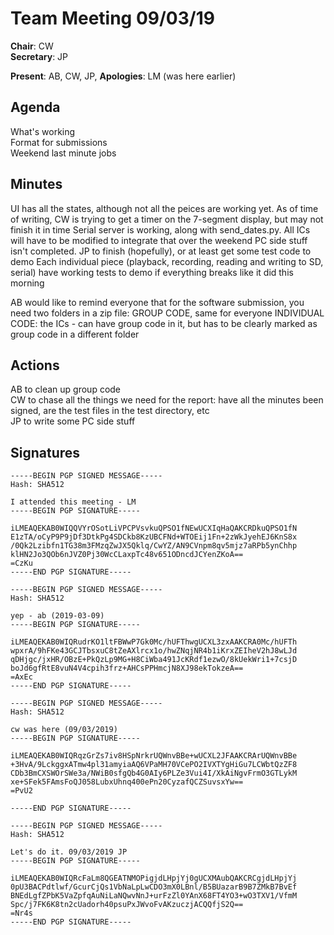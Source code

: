 Team Meeting 09/03/19
===

<!-- remember two spaces at end of line to break onto a new line -->
**Chair**: CW  
**Secretary**: JP

**Present**: AB, CW, JP, 
**Apologies**: LM (was here earlier)

## Agenda
What's working  
Format for submissions  
Weekend last minute jobs  
## Minutes

UI has all the states, although not all the peices are working yet. As of time of writing, CW is trying to get a timer on the 7-segment display, but may not finish it in time
Serial server is working, along with send_dates.py. All ICs will have to be modified to integrate that over the weekend
PC side stuff isn't completed. JP to finish (hopefully), or at least get some test code to demo
Each individual piece (playback, recording, reading and writing to SD, serial) have working tests to demo if everything breaks like it did this morning

AB would like to remind everyone that for the software submission, you need two folders in a zip file: GROUP CODE, same for everyone
INDIVIDUAL CODE: the ICs - can have group code in it, but has to be clearly marked as group code in a different folder

<!-- ## Any other business -->

## Actions
 
AB to clean up group code  
CW to chase all the things we need for the report: have all the minutes been signed, are the test files in the test directory, etc  
JP to write some PC side stuff  

## Signatures
<!-- 
	Paste in entire GPG signed messages here 
	Messages should have initials and date
	Signatures should be surrounded with triple backticks (on their own line) and the full signature block should be copied. For example:
	```
	-----BEGIN PGP SIGNED MESSAGE-----
		...
	-----END PGP SIGNATURE-----
	```
-->

```
-----BEGIN PGP SIGNED MESSAGE-----
Hash: SHA512

I attended this meeting - LM
-----BEGIN PGP SIGNATURE-----

iLMEAQEKAB0WIQQVYrOSotLiVPCPVsvkuQPSO1fNEwUCXIqHaQAKCRDkuQPSO1fN
E1zTA/oCyP9P9jDf3DtkPg4SDCkb8KzUBCFNd+WTOEij1Fn+2zWkJyehEJ6KnS8x
/0Qk2Lzibfn1TG38m3FMzqZwJX5Qklq/CwYZ/AN9CVnpm8qv5mjz7aRPb5ynChhp
klHN2Jo3QOb6nJVZ0Pj30WcCLaxpTc48v651ODncdJCYenZKoA==
=CzKu
-----END PGP SIGNATURE-----
```
```
-----BEGIN PGP SIGNED MESSAGE-----
Hash: SHA512

yep - ab (2019-03-09)
-----BEGIN PGP SIGNATURE-----

iLMEAQEKAB0WIQRudrKO1ltFBWwP7Gk0Mc/hUFThwgUCXL3zxAAKCRA0Mc/hUFTh
wpxrA/9hFKe43GCJTbsxuC8tZeAXlrcx1o/hwZNqjNR4b1iKrxZEIheV2hJ8wLJd
qDHjgc/jxHR/OBzE+PkQzLp9MG+H8CiWba491JcKRdf1ezwO/8kUekWri1+7csjD
boJd6gfRtE8vuN4V4cpih3frz+AHCsPPHmcjN8XJ98ekTokzeA==
=AxEc
-----END PGP SIGNATURE-----
```

```
-----BEGIN PGP SIGNED MESSAGE-----
Hash: SHA512
```
```
cw was here (09/03/2019)
-----BEGIN PGP SIGNATURE-----

iLMEAQEKAB0WIQRqzGrZs7iv8HSpNrkrUQWnvBBe+wUCXL2JFAAKCRArUQWnvBBe
+3HvA/9LckggxATmw4pl31amyiaAQ6VPaMH70VCePO2IVXTYgHiGu7LCWbtQzZF8
CDb3BmCXSWOrSWe3a/NWiB0sfgQb4G0AIy6PLZe3Vui4I/XkAiNgvFrmO3GTLykM
xe+SFek5FAmsFoQJ058LubxUhnq400ePn20CyzafQCZSuvsxYw==
=PvU2

-----END PGP SIGNATURE-----
```
```
-----BEGIN PGP SIGNED MESSAGE-----
Hash: SHA512

Let's do it. 09/03/2019 JP
-----BEGIN PGP SIGNATURE-----

iLMEAQEKAB0WIQRcFaLm8QGEATNMOPigjdLHpjYj0gUCXMAubQAKCRCgjdLHpjYj
0pU3BACPdtlwf/GcurCjQs1VbNaLpLwCDO3mX0LBnl/B5BUazarB9B7ZMkB7BvEf
BNEdLgfZPbK5VaZpfqAuNiLaNQwvNnJ+urFzZl0YAnX68FT4YO3+wO3TXV1/VfmM
Spc/j7FK6K8tn2cUadorh40psuPxJWvoFvAKzuczjACQQfjS2Q==
=Nr4s
-----END PGP SIGNATURE-----
```
